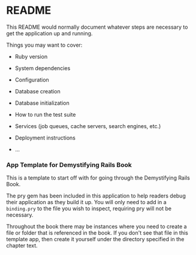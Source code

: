 # README

This README would normally document whatever steps are necessary to get the
application up and running.

Things you may want to cover:

* Ruby version

* System dependencies

* Configuration

* Database creation

* Database initialization

* How to run the test suite

* Services (job queues, cache servers, search engines, etc.)

* Deployment instructions

* ...

### App Template for Demystifying Rails Book

This is a template to start off with for going through the Demystifying Rails
Book.

The pry gem has been included in this application to help readers debug their
application as they build it up.  You will only need to add in a `binding.pry`
to the file you wish to inspect, requiring pry will not be necessary.

Throughout the book there may be instances where you need to create a file or folder
that is referenced in the book.  If you don't see that file in this template app, then
create it yourself under the directory specified in the chapter text.
